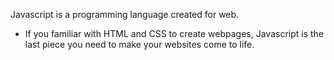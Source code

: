 Javascript is a programming language created for web.
* If you familiar with HTML and CSS to create webpages, Javascript is the last piece you need to make your websites come to life.

